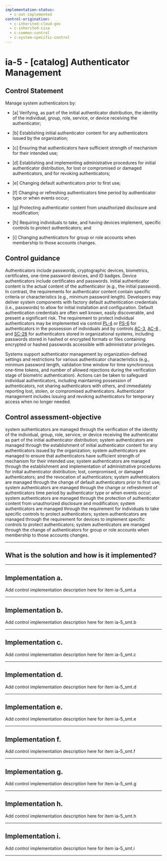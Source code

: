 ```yaml
---
implementation-status:
  - c-not-implemented
control-origination:
  - c-inherited-cloud-gov
  - c-inherited-cisa
  - c-common-control
  - c-system-specific-control
---
```


# ia-5 - \[catalog\] Authenticator Management

## Control Statement

Manage system authenticators by:

- \[a\] Verifying, as part of the initial authenticator distribution, the identity of the individual, group, role, service, or device receiving the authenticator;

- \[b\] Establishing initial authenticator content for any authenticators issued by the organization;

- \[c\] Ensuring that authenticators have sufficient strength of mechanism for their intended use;

- \[d\] Establishing and implementing administrative procedures for initial authenticator distribution, for lost or compromised or damaged authenticators, and for revoking authenticators;

- \[e\] Changing default authenticators prior to first use;

- \[f\] Changing or refreshing authenticators time period by authenticator type or when events occur;

- \[g\] Protecting authenticator content from unauthorized disclosure and modification;

- \[h\] Requiring individuals to take, and having devices implement, specific controls to protect authenticators; and

- \[i\] Changing authenticators for group or role accounts when membership to those accounts changes.

## Control guidance

Authenticators include passwords, cryptographic devices, biometrics, certificates, one-time password devices, and ID badges. Device authenticators include certificates and passwords. Initial authenticator content is the actual content of the authenticator (e.g., the initial password). In contrast, the requirements for authenticator content contain specific criteria or characteristics (e.g., minimum password length). Developers may deliver system components with factory default authentication credentials (i.e., passwords) to allow for initial installation and configuration. Default authentication credentials are often well known, easily discoverable, and present a significant risk. The requirement to protect individual authenticators may be implemented via control [PL-4](#pl-4) or [PS-6](#ps-6) for authenticators in the possession of individuals and by controls [AC-3](#ac-3), [AC-6](#ac-6) , and [SC-28](#sc-28) for authenticators stored in organizational systems, including passwords stored in hashed or encrypted formats or files containing encrypted or hashed passwords accessible with administrator privileges.

Systems support authenticator management by organization-defined settings and restrictions for various authenticator characteristics (e.g., minimum password length, validation time window for time synchronous one-time tokens, and number of allowed rejections during the verification stage of biometric authentication). Actions can be taken to safeguard individual authenticators, including maintaining possession of authenticators, not sharing authenticators with others, and immediately reporting lost, stolen, or compromised authenticators. Authenticator management includes issuing and revoking authenticators for temporary access when no longer needed.

## Control assessment-objective

system authenticators are managed through the verification of the identity of the individual, group, role, service, or device receiving the authenticator as part of the initial authenticator distribution;
system authenticators are managed through the establishment of initial authenticator content for any authenticators issued by the organization;
system authenticators are managed to ensure that authenticators have sufficient strength of mechanism for their intended use;
system authenticators are managed through the establishment and implementation of administrative procedures for initial authenticator distribution; lost, compromised, or damaged authenticators; and the revocation of authenticators;
system authenticators are managed through the change of default authenticators prior to first use;
system authenticators are managed through the change or refreshment of authenticators time period by authenticator type or when events occur;
system authenticators are managed through the protection of authenticator content from unauthorized disclosure and modification;
system authenticators are managed through the requirement for individuals to take specific controls to protect authenticators;
system authenticators are managed through the requirement for devices to implement specific controls to protect authenticators;
system authenticators are managed through the change of authenticators for group or role accounts when membership to those accounts changes.

______________________________________________________________________

## What is the solution and how is it implemented?

<!-- Please leave this section blank and enter implementation details in the parts below. -->

______________________________________________________________________

## Implementation a.

Add control implementation description here for item ia-5_smt.a

______________________________________________________________________

## Implementation b.

Add control implementation description here for item ia-5_smt.b

______________________________________________________________________

## Implementation c.

Add control implementation description here for item ia-5_smt.c

______________________________________________________________________

## Implementation d.

Add control implementation description here for item ia-5_smt.d

______________________________________________________________________

## Implementation e.

Add control implementation description here for item ia-5_smt.e

______________________________________________________________________

## Implementation f.

Add control implementation description here for item ia-5_smt.f

______________________________________________________________________

## Implementation g.

Add control implementation description here for item ia-5_smt.g

______________________________________________________________________

## Implementation h.

Add control implementation description here for item ia-5_smt.h

______________________________________________________________________

## Implementation i.

Add control implementation description here for item ia-5_smt.i

______________________________________________________________________
